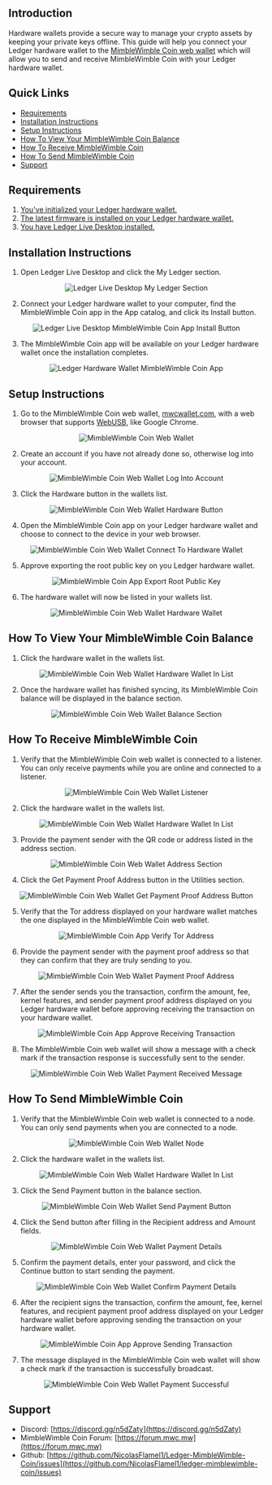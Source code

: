 ## Introduction

Hardware wallets provide a secure way to manage your crypto assets by keeping your private keys offline. This guide will help you connect your Ledger hardware wallet to the [MimbleWimble Coin web wallet](https://mwcwallet.com) which will allow you to send and receive MimbleWimble Coin with your Ledger hardware wallet.

## Quick Links

* [Requirements](#user-content-requirements)
* [Installation Instructions](#user-content-installation-instructions)
* [Setup Instructions](#user-content-setup-instructions)
* [How To View Your MimbleWimble Coin Balance](#user-content-how-to-view-your-mimblewimble-coin-balance)
* [How To Receive MimbleWimble Coin](#user-content-how-to-receive-mimblewimble-coin)
* [How To Send MimbleWimble Coin](#user-content-how-to-send-mimblewimble-coin)
* [Support](#user-content-support)

## Requirements

1. [You've initialized your Ledger hardware wallet.](https://support.ledger.com/hc/en-us/articles/360000613793-Set-up-your-Ledger-Nano-S?docs=true)
2. [The latest firmware is installed on your Ledger hardware wallet.](https://support.ledger.com/hc/en-us/articles/360002731113-Update-Ledger-Nano-S-firmware?docs=true)
3. [You have Ledger Live Desktop installed.](https://support.ledger.com/hc/en-us/articles/4404389606417-Download-and-install-Ledger-Live?docs=true)

## Installation Instructions

1. Open Ledger Live Desktop and click the My Ledger section.  
<p align="center">
	<img alt="Ledger Live Desktop My Ledger Section" src="images/installation_instructions_1.png">
</p>  

2. Connect your Ledger hardware wallet to your computer, find the MimbleWimble Coin app in the App catalog, and click its Install button.  
<p align="center">
	<img alt="Ledger Live Desktop MimbleWimble Coin App Install Button" src="images/installation_instructions_2.png">
</p>  

3. The MimbleWimble Coin app will be available on your Ledger hardware wallet once the installation completes.  
<p align="center">
	<img alt="Ledger Hardware Wallet MimbleWimble Coin App" src="images/installation_instructions_3.png">
</p>  

## Setup Instructions

1. Go to the MimbleWimble Coin web wallet, [mwcwallet.com](https://mwcwallet.com), with a web browser that supports [WebUSB](https://caniuse.com/webusb), like Google Chrome.  
<p align="center">
	<img alt="MimbleWimble Coin Web Wallet" src="images/setup_instructions_1.png">
</p>  

2. Create an account if you have not already done so, otherwise log into your account.  
<p align="center">
	<img alt="MimbleWimble Coin Web Wallet Log Into Account" src="images/setup_instructions_2.png">
</p>  

3. Click the Hardware button in the wallets list.  
<p align="center">
	<img alt="MimbleWimble Coin Web Wallet Hardware Button" src="images/setup_instructions_3.png">
</p>  

4. Open the MimbleWimble Coin app on your Ledger hardware wallet and choose to connect to the device in your web browser.  
<p align="center">
	<img alt="MimbleWimble Coin Web Wallet Connect To Hardware Wallet" src="images/setup_instructions_4.png">
</p>  

5. Approve exporting the root public key on you Ledger hardware wallet.  
<p align="center">
	<img alt="MimbleWimble Coin App Export Root Public Key" src="images/setup_instructions_5.png">
</p>  

6. The hardware wallet will now be listed in your wallets list.  
<p align="center">
	<img alt="MimbleWimble Coin Web Wallet Hardware Wallet" src="images/setup_instructions_6.png">
</p>  

## How To View Your MimbleWimble Coin Balance

1. Click the hardware wallet in the wallets list.  
<p align="center">
	<img alt="MimbleWimble Coin Web Wallet Hardware Wallet In List" src="images/how_to_view_your_mimblewimble_coin_balance_1.png">
</p>  

2. Once the hardware wallet has finished syncing, its MimbleWimble Coin balance will be displayed in the balance section.  
<p align="center">
	<img alt="MimbleWimble Coin Web Wallet Balance Section" src="images/how_to_view_your_mimblewimble_coin_balance_2.png">
</p>  

## How To Receive MimbleWimble Coin

1. Verify that the MimbleWimble Coin web wallet is connected to a listener. You can only receive payments while you are online and connected to a listener.  
<p align="center">
	<img alt="MimbleWimble Coin Web Wallet Listener" src="images/how_to_receive_mimblewimble_coin_1.png">
</p>  

2. Click the hardware wallet in the wallets list.  
<p align="center">
	<img alt="MimbleWimble Coin Web Wallet Hardware Wallet In List" src="images/how_to_receive_mimblewimble_coin_2.png">
</p>  

3. Provide the payment sender with the QR code or address listed in the address section.  
<p align="center">
	<img alt="MimbleWimble Coin Web Wallet Address Section" src="images/how_to_receive_mimblewimble_coin_3.png">
</p>  

4. Click the Get Payment Proof Address button in the Utilities section.  
<p align="center">
	<img alt="MimbleWimble Coin Web Wallet Get Payment Proof Address Button" src="images/how_to_receive_mimblewimble_coin_4.png">
</p>  

5. Verify that the Tor address displayed on your hardware wallet matches the one displayed in the MimbleWimble Coin web wallet.  
<p align="center">
	<img alt="MimbleWimble Coin App Verify Tor Address" src="images/how_to_receive_mimblewimble_coin_5.png">
</p>  

6. Provide the payment sender with the payment proof address so that they can confirm that they are truly sending to you.  
<p align="center">
	<img alt="MimbleWimble Coin Web Wallet Payment Proof Address" src="images/how_to_receive_mimblewimble_coin_6.png">
</p>  

7. After the sender sends you the transaction, confirm the amount, fee, kernel features, and sender payment proof address displayed on you Ledger hardware wallet before approving receiving the transaction on your hardware wallet.  
<p align="center">
	<img alt="MimbleWimble Coin App Approve Receiving Transaction" src="images/how_to_receive_mimblewimble_coin_7.png">
</p>  

8. The MimbleWimble Coin web wallet will show a message with a check mark if the transaction response is successfully sent to the sender.  
<p align="center">
	<img alt="MimbleWimble Coin Web Wallet Payment Received Message" src="images/how_to_receive_mimblewimble_coin_8.png">
</p>  

## How To Send MimbleWimble Coin

1. Verify that the MimbleWimble Coin web wallet is connected to a node. You can only send payments when you are connected to a node.  
<p align="center">
	<img alt="MimbleWimble Coin Web Wallet Node" src="images/how_to_send_mimblewimble_coin_1.png">
</p>  

2. Click the hardware wallet in the wallets list.  
<p align="center">
	<img alt="MimbleWimble Coin Web Wallet Hardware Wallet In List" src="images/how_to_send_mimblewimble_coin_2.png">
</p>  

3. Click the Send Payment button in the balance section.  
<p align="center">
	<img alt="MimbleWimble Coin Web Wallet Send Payment Button" src="images/how_to_send_mimblewimble_coin_3.png">
</p>  

4. Click the Send button after filling in the Recipient address and Amount fields.  
<p align="center">
	<img alt="MimbleWimble Coin Web Wallet Payment Details" src="images/how_to_send_mimblewimble_coin_4.png">
</p>  

5. Confirm the payment details, enter your password, and click the Continue button to start sending the payment.  
<p align="center">
	<img alt="MimbleWimble Coin Web Wallet Confirm Payment Details" src="images/how_to_send_mimblewimble_coin_5.png">
</p>  

6. After the recipient signs the transaction, confirm the amount, fee, kernel features, and recipient payment proof address displayed on your Ledger hardware wallet before approving sending the transaction on your hardware wallet.  
<p align="center">
	<img alt="MimbleWimble Coin App Approve Sending Transaction" src="images/how_to_send_mimblewimble_coin_6.png">
</p>  

7. The message displayed in the MimbleWimble Coin web wallet will show a check mark if the transaction is successfully broadcast.  
<p align="center">
	<img alt="MimbleWimble Coin Web Wallet Payment Successful" src="images/how_to_send_mimblewimble_coin_7.png">
</p>  

## Support

* Discord: [https://discord.gg/n5dZaty](https://discord.gg/n5dZaty)
* MimbleWimble Coin Forum: [https://forum.mwc.mw](https://forum.mwc.mw)
* Github: [https://github.com/NicolasFlamel1/Ledger-MimbleWimble-Coin/issues](https://github.com/NicolasFlamel1/ledger-mimblewimble-coin/issues)
